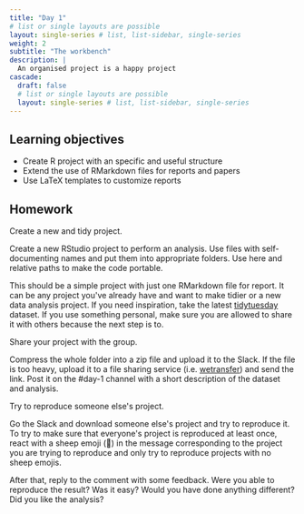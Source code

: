 ```yaml
---
title: "Day 1"
# list or single layouts are possible
layout: single-series # list, list-sidebar, single-series
weight: 2
subtitle: "The workbench"
description: |
  An organised project is a happy project
cascade:
  draft: false
  # list or single layouts are possible
  layout: single-series # list, list-sidebar, single-series
---
```


## Learning objectives

-   Create R project with an specific and useful structure
-   Extend the use of RMarkdown files for reports and papers
-   Use LaTeX templates to customize reports

## Homework

<div class = "activity">

Create a new and tidy project.

Create a new RStudio project to perform an analysis.
Use files with self-documenting names and put them into appropriate folders.
Use here and relative paths to make the code portable.
  
This should be a simple project with just one RMarkdown file for report.
It can be any project you've already have and want to make tidier or a new data analysis project.
If you need inspiration, take the latest [tidytuesday](https://github.com/rfordatascience/tidytuesday) dataset.
If you use something personal, make sure you are allowed to share it with others because the next step is to.

</div>

<div class = "activity">

Share your project with the group.

Compress the whole folder into a zip file and upload it to the Slack.
If the file is too heavy, upload it to a file sharing service (i.e. [wetransfer](https://wetransfer.com/)) and send the link.
Post it on the #day-1 channel with a short description of the dataset and analysis.
    
</div>



<div class = "activity">

Try to reproduce someone else's project.

Go the Slack and download someone else's project and try to reproduce it.
To try to make sure that everyone's project is reproduced at least once, react with a sheep emoji (🐑) in the message corresponding to the project you are trying to reproduce and only try to reproduce projects with no sheep emojis.

After that, reply to the comment with some feedback.
Were you able to reproduce the result?
Was it easy?
Would you have done anything different?
Did you like the analysis?

</div>
